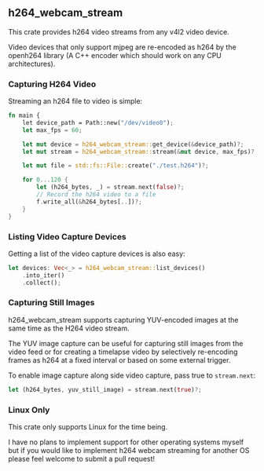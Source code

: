 ## h264_webcam_stream

This crate provides h264 video streams from any v4l2 video device.

Video devices that only support mjpeg are re-encoded as h264 by the openh264 library (A C++ encoder which should work on any CPU architectures).

### Capturing H264 Video

Streaming an h264 file to video is simple:

```rust
fn main {
    let device_path = Path::new("/dev/video0");
    let max_fps = 60;

    let mut device = h264_webcam_stream::get_device(&device_path)?;
    let mut stream = h264_webcam_stream::stream(&mut device, max_fps)?;

    let mut file = std::fs::File::create("./test.h264")?;

    for 0...120 {
        let (h264_bytes, _) = stream.next(false)?;
        // Record the h264 video to a file
        f.write_all(&h264_bytes[..])?;
    }
}
```

### Listing Video Capture Devices

Getting a list of the video capture devices is also easy:

```rust
let devices: Vec<_> = h264_webcam_stream::list_devices()
    .into_iter()
    .collect();
```

### Capturing Still Images

h264_webcam_stream supports capturing YUV-encoded images at the same time as the H264 video stream.

The YUV image capture can be useful for capturing still images from the video feed or for creating a timelapse video by selectively re-encoding frames as h264 at a fixed interval or based on some external trigger.

To enable image capture along side video capture, pass true to `stream.next`:

```rust
let (h264_bytes, yuv_still_image) = stream.next(true)?;
```

### Linux Only

This crate only supports Linux for the time being.

I have no plans to implement support for other operating systems myself but if you would like to implement h264 webcam streaming for another OS please feel welcome to submit a pull request!
